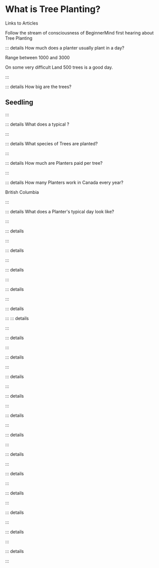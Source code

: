 # What is Tree Planting?

Links to Articles

Follow the stream of consciousness of BeginnerMind first hearing about Tree Planting




::: details How much does a planter usually plant in a day?

Range between 1000 and 3000

On some very difficult Land 500 trees is a good day.



:::

::: details How big are the trees?

## Seedling

:::

::: details What does a typical ?

:::

::: details What species of Trees are planted?

:::

::: details How much are Planters paid per tree?



:::


::: details How many Planters work in Canada every year?

British Columbia



:::

::: details What does a Planter's typical day look like?

:::

::: details

:::

::: details

:::

::: details

:::

::: details

:::

::: details

:::
::: details

:::

::: details

:::

::: details

:::

::: details

:::

::: details

:::

::: details

:::

::: details

:::

::: details

:::

::: details

:::

::: details

:::

::: details

:::

::: details

:::

::: details

:::
